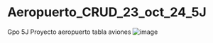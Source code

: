 # Aeropuerto_CRUD_23_oct_24_5J
Gpo 5J Proyecto aeropuerto tabla aviones 
![image](https://github.com/user-attachments/assets/fa2c5024-1a3d-4f7b-bb83-f6b880e0cb3e)
